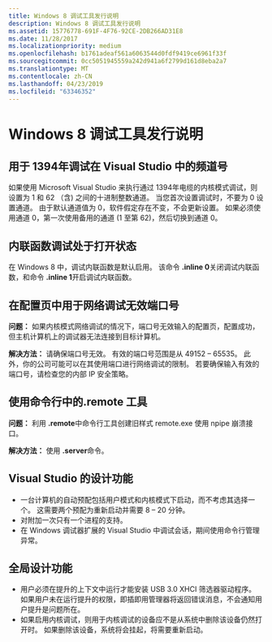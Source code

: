 ```yaml
---
title: Windows 8 调试工具发行说明
description: Windows 8 调试工具发行说明
ms.assetid: 15776778-691F-4F76-92CE-2DB266AD31E8
ms.date: 11/28/2017
ms.localizationpriority: medium
ms.openlocfilehash: b1761adeaf561a6063544d0fdf9419ce6961f33f
ms.sourcegitcommit: 0cc5051945559a242d941a6f2799d161d8eba2a7
ms.translationtype: MT
ms.contentlocale: zh-CN
ms.lasthandoff: 04/23/2019
ms.locfileid: "63346352"
---
```

# <a name="debugging-tools-for-windows8-release-notes"></a>Windows 8 调试工具发行说明


## <a name="span-idchannelnumberfor1394debugginginvisualstudiospanspan-idchannelnumberfor1394debugginginvisualstudiospanspan-idchannelnumberfor1394debugginginvisualstudiospanchannel-number-for-1394-debugging-in-visual-studio"></a><span id="Channel_number_for_1394_debugging_in_Visual_Studio"></span><span id="channel_number_for_1394_debugging_in_visual_studio"></span><span id="CHANNEL_NUMBER_FOR_1394_DEBUGGING_IN_VISUAL_STUDIO"></span>用于 1394年调试在 Visual Studio 中的频道号


如果使用 Microsoft Visual Studio 来执行通过 1394年电缆的内核模式调试，则设置为 1 和 62 （含) 之间的十进制整数通道。 当您首次设置调试时，不要为 0 设置通道。 由于默认通道值为 0，软件假定存在不变，不会更新设置。 如果必须使用通道 0，第一次使用备用的通道 (1 至第 62)，然后切换到通道 0。

## <a name="span-idinlinefunctiondebuggingisonbydefaultspanspan-idinlinefunctiondebuggingisonbydefaultspanspan-idinlinefunctiondebuggingisonbydefaultspaninline-function-debugging-is-on-by-default"></a><span id="Inline_function_debugging_is_on_by_default"></span><span id="inline_function_debugging_is_on_by_default"></span><span id="INLINE_FUNCTION_DEBUGGING_IS_ON_BY_DEFAULT"></span>内联函数调试处于打开状态


在 Windows 8 中，调试内联函数是默认启用。 该命令 **.inline 0**关闭调试内联函数，和命令 **.inline 1**开启调试内联函数。

## <a name="span-idinvalidportnumberinconfigurationpagefornetworkdebuggingspanspan-idinvalidportnumberinconfigurationpagefornetworkdebuggingspanspan-idinvalidportnumberinconfigurationpagefornetworkdebuggingspaninvalid-port-number-in-configuration-page-for-network-debugging"></a><span id="Invalid_port_number_in_configuration_page_for_network_debugging"></span><span id="invalid_port_number_in_configuration_page_for_network_debugging"></span><span id="INVALID_PORT_NUMBER_IN_CONFIGURATION_PAGE_FOR_NETWORK_DEBUGGING"></span>在配置页中用于网络调试无效端口号


**问题：** 如果内核模式网络调试的情况下，端口号无效输入的配置页，配置成功，但主机计算机上的调试器无法连接到目标计算机。

**解决方法：** 请确保端口号无效。 有效的端口号范围是从 49152 – 65535。 此外，你的公司可能可以在其使用端口进行网络调试的限制。 若要确保输入有效的端口号，请检查您的内部 IP 安全策略。

## <a name="span-iduseofremotetoolincommandlinespanspan-iduseofremotetoolincommandlinespanuse-of-remote-tool-in-command-line"></a><span id="use_of_.remote_tool_in_command_line"></span><span id="USE_OF_.REMOTE_TOOL_IN_COMMAND_LINE"></span>使用命令行中的.remote 工具


**问题：** 利用 **.remote**中命令行工具创建旧样式 remote.exe 使用 npipe 崩溃接口。

**解决方法：** 使用 **.server**命令。

## <a name="span-iddesignfeaturesforvisualstudiospanspan-iddesignfeaturesforvisualstudiospanspan-iddesignfeaturesforvisualstudiospandesign-features-for-visual-studio"></a><span id="Design_features_for_Visual_Studio"></span><span id="design_features_for_visual_studio"></span><span id="DESIGN_FEATURES_FOR_VISUAL_STUDIO"></span>Visual Studio 的设计功能


-   一台计算机的自动预配包括用户模式和内核模式下启动，而不考虑其选择一个。 这需要两个预配为重新启动并需要 8 – 20 分钟。
-   对附加一次只有一个进程的支持。
-   在 Windows 调试器扩展的 Visual Studio 中调试会话，期间使用命令行管理异常。

## <a name="span-idglobaldesignfeaturesspanspan-idglobaldesignfeaturesspanspan-idglobaldesignfeaturesspanglobal-design-features"></a><span id="Global_design_features"></span><span id="global_design_features"></span><span id="GLOBAL_DESIGN_FEATURES"></span>全局设计功能


-   用户必须在提升的上下文中运行才能安装 USB 3.0 XHCI 筛选器驱动程序。 如果用户未在运行提升的权限，即插即用管理器将返回错误消息，不会通知用户提升是问题所在。
-   如果启用内核调试，则用于内核调试的设备应不是从系统中删除该设备仍然打开时。 如果删除该设备，系统将会挂起，将需要重新启动。

 

 





